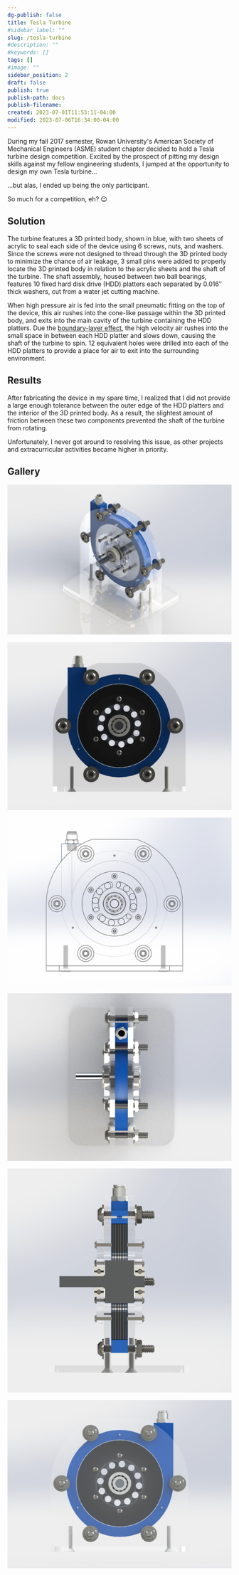 ```yaml
---
dg-publish: false
title: Tesla Turbine
#sidebar_label: ""
slug: /tesla-turbine
#description: ""
#keywords: []
tags: []
#image: ""
sidebar_position: 2
draft: false
publish: true
publish-path: docs
publish-filename:
created: 2023-07-01T11:53:11-04:00
modified: 2023-07-06T16:34:00-04:00
---
```


During my fall 2017 semester, Rowan University's American Society of Mechanical Engineers (ASME) student chapter decided to hold a Tesla turbine design competition. Excited by the prospect of pitting my design skills against my fellow engineering students, I jumped at the opportunity to design my own Tesla turbine…

...but alas, I ended up being the only participant.

So much for a competition, eh? 😉

## Solution
The turbine features a 3D printed body, shown in blue, with two sheets of acrylic to seal each side of the device using 6 screws, nuts, and washers. Since the screws were not designed to thread through the 3D printed body to minimize the chance of air leakage, 3 small pins were added to properly locate the 3D printed body in relation to the acrylic sheets and the shaft of the turbine. The shaft assembly, housed between two ball bearings, features 10 fixed hard disk drive (HDD) platters each separated by 0.016″ thick washers, cut from a water jet cutting machine.

When high pressure air is fed into the small pneumatic fitting on the top of the device, this air rushes into the cone-like passage within the 3D printed body, and exits into the main cavity of the turbine containing the HDD platters. Due the [boundary-layer effect](https://www1.grc.nasa.gov/beginners-guide-to-aeronautics/boundary-layer/), the high velocity air rushes into the small space in between each HDD platter and slows down, causing the shaft of the turbine to spin. 12 equivalent holes were drilled into each of the HDD platters to provide a place for air to exit into the surrounding environment.

## Results
After fabricating the device in my spare time, I realized that I did not provide a large enough tolerance between the outer edge of the HDD platters and the interior of the 3D printed body. As a result, the slightest amount of friction between these two components prevented the shaft of the turbine from rotating.

Unfortunately, I never got around to resolving this issue, as other projects and extracurricular activities became higher in priority.

## Gallery
![CAD Render - Isometric View](tesla-turbine-render-isometric-view.jpg)

![CAD Render - Front View](tesla-turbine-render-front-view.jpg) 

![CAD Render - Front View, Transparent Body](tesla-turbine-cad-front-view-hidden-lines.jpg) 

![CAD Render - Top View](tesla-turbine-render-top-view.jpg)

![CAD Render - Cross-Sectional Side View](tesla-turbine-render-cross-sectional-side-view.jpg) 

![CAD Render - Back View](tesla-turbine-render-back-view.jpg) 